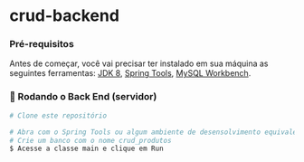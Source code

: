 # crud-backend


### Pré-requisitos

Antes de começar, você vai precisar ter instalado em sua máquina as seguintes ferramentas:
[JDK 8](https://www.oracle.com/br/java/technologies/javase/javase-jdk8-downloads.html), [Spring Tools](https://spring.io/tools),
[MySQL Workbench](https://www.mysql.com/products/workbench/). 

### 🎲 Rodando o Back End (servidor)

```bash
# Clone este repositório

# Abra com o Spring Tools ou algum ambiente de desensolvimento equivalente.
# Crie um banco com o nome crud_produtos
$ Acesse a classe main e clique em Run

